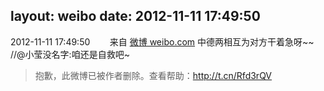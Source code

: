 layout: weibo
date: 2012-11-11 17:49:50
---
2012-11-11 17:49:50  &nbsp;&nbsp;&nbsp;&nbsp;&nbsp;&nbsp; 来自 <a href="http://weibo.com/" rel="nofollow">微博 weibo.com</a>
中德两相互为对方干着急呀~~ //@小莹没名字:咱还是自救吧~
>  抱歉，此微博已被作者删除。查看帮助：http://t.cn/Rfd3rQV
